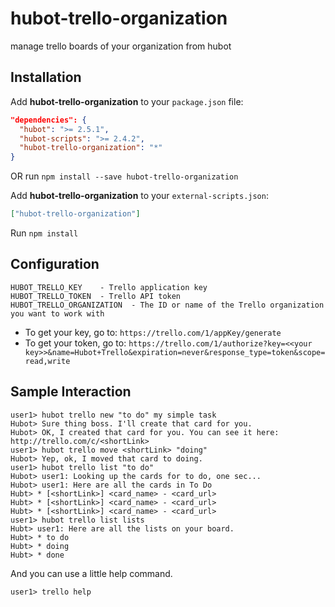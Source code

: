 hubot-trello-organization
============

manage trello boards of your organization from hubot


## Installation

Add **hubot-trello-organization** to your `package.json` file:

```json
"dependencies": {
  "hubot": ">= 2.5.1",
  "hubot-scripts": ">= 2.4.2",
  "hubot-trello-organization": "*"
}
```

OR run `npm install --save hubot-trello-organization`

Add **hubot-trello-organization** to your `external-scripts.json`:

```json
["hubot-trello-organization"]
```

Run `npm install`


## Configuration

```
HUBOT_TRELLO_KEY    - Trello application key
HUBOT_TRELLO_TOKEN  - Trello API token
HUBOT_TRELLO_ORGANIZATION  - The ID or name of the Trello organization you want to work with
```

- To get your key, go to: `https://trello.com/1/appKey/generate`
- To get your token, go to: `https://trello.com/1/authorize?key=<<your key>>&name=Hubot+Trello&expiration=never&response_type=token&scope=read,write`

## Sample Interaction

```
user1> hubot trello new "to do" my simple task
Hubot> Sure thing boss. I'll create that card for you.
Hubot> OK, I created that card for you. You can see it here: http://trello.com/c/<shortLink>
user1> hubot trello move <shortLink> "doing"
Hubot> Yep, ok, I moved that card to doing.
user1> hubot trello list "to do"
Hubot> user1: Looking up the cards for to do, one sec...
Hubot> user1: Here are all the cards in To Do
Hubt> * [<shortLink>] <card_name> - <card_url>
Hubt> * [<shortLink>] <card_name> - <card_url>
Hubt> * [<shortLink>] <card_name> - <card_url>
user1> hubot trello list lists
Hubt> user1: Here are all the lists on your board.
Hubt> * to do
Hubt> * doing
Hubt> * done
```

And you can use a little help command.

```
user1> trello help
```

